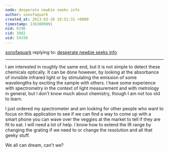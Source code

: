 ```yaml
---
node: desperate newbie seeks info 
author: sonofaquark
created_at: 2013-03-20 19:51:31 +0000
timestamp: 1363809091
nid: 6196
cid: 3982
uid: 54330
---
```




[sonofaquark](../profile/sonofaquark) replying to: [desperate newbie seeks info ](../notes/smokey45/3-4-2013/desperate-newbie-seeks-info)

----
I am interested in roughly the same end, but it is not simple to detect these chemicals optically. It can  be done however, by looking at the absorbance  of invisible infrared light or by stimulating the emission of some wavelengths by exciting the sample with others. I have some experience with spectrometry in the context of light measurement and with metrology in general, but I don't know much about chemistry, though I am not too old to learn. 

I just ordered my spectrometer and am looking for other people who want to focus on this application to see if we can find a way to come up with a smart phone you can wave over the veggies at the market to tell if they are fit to eat. I will need a lot of help. I know how to extend the IR range by changing the grating if we need to or change the resolution and all that geeky stuff. 

We all can dream, can't we?